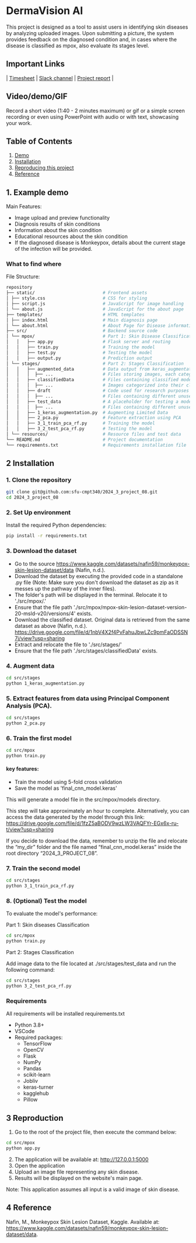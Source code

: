 # DermaVision AI
This project is designed as a tool to assist users in identifying skin diseases by analyzing uploaded images. Upon submitting a picture, the system provides feedback on the diagnosed condition and, in cases where the disease is classified as mpox, also evaluate its stages level. 


## Important Links

| [Timesheet](https://1sfu-my.sharepoint.com/:x:/g/personal/hamarneh_sfu_ca/Ea_oAN9CB_hBi3OZi4DQiaIBHtT-s4eWAng1HMl6Hh85kA?e=C4xfla) | [Slack channel](https://app.slack.com/client/T07K7SWL5A4/C07JS14AD43) | [Project report](https://www.overleaf.com/project/66d0b0532317a8cadc2e64f1) |

## Video/demo/GIF

Record a short video (1:40 - 2 minutes maximum) or gif or a simple screen recording or even using PowerPoint with audio or with text, showcasing your work.

## Table of Contents

1. [Demo](#demo)
2. [Installation](#installation)
3. [Reproducing this project](#repro)
4. [Reference](#reference)

<a name="demo"></a>

## 1. Example demo

Main Features:

- Image upload and preview functionality
- Diagnosis results of skin conditions
- Information about the skin condition
- Educational resources about the skin condition
- If the diagnosed disease is Monkeypox, details about the current stage of the infection will be provided.

  
### What to find where

File Structure: 

```bash
repository
├── static/                          # Frontend assets
│ ├── style.css                      # CSS for styling
│ ├── script.js                      # JavaScript for image handling
│ └── about.js                       # JavaScript for the about page
├── templates/                       # HTML templates
│ ├── index.html                     # Main diagnosis page
│ └── about.html                     # About Page for Disease information and team details
├── src/                             # Backend source code
│ └── mpox/                          # Part 1: Skin Disease Classification
│   │   ├── app.py                   # Flask server and routing
│   │   ├── train.py                 # Training the model
│   │   ├── test.py                  # Testing the model
│   │   ├── output.py                # Prediction output
│ └── stages/                        # Part 2: Stages Classification
│   │   ├── augmented_data           # Data output from keras_augmentation.py 
│   │   │  ├── ...                   # Files storing images, each categorized into their class
│   │   ├── classifiedData           # Files containing classified model data
│   │   │  ├── ...                   # Images categorized into their class
│   │   ├── draft                    # Code used for research purposes in the past but is currently not in use
│   │   │  ├── ...                   # Files containing different unused algorithms
│   │   ├── test_data                # A placeholder for testing a model with input images.
│   │   │  ├── ...                   # Files containing different unused algorithms 
│   │   ├── 1_keras_augmentation.py  # Augmenting Limited Data
│   │   ├── 2_pca.py                 # Feature extraction using PCA
│   │   ├── 3_1_train_pca_rf.py      # Training the model
│   │   ├── 3_2_test_pca_rf.py       # Testing the model
│ └── resources/                     # Resource files and test data
└── README.md                        # Project documentation
└── requirements.txt                 # Requirements installation file 
```

<a name="installation"></a>

## 2 Installation
### 1. Clone the repository

```bash
git clone git@github.com:sfu-cmpt340/2024_3_project_08.git
cd 2024_3_project_08
```

### 2. Set Up environment

Install the required Python dependencies: 
```bash
pip install -r requirements.txt
```

### 3. Download the dataset

- Go to the source  https://www.kaggle.com/datasets/nafin59/monkeypox-skin-lesion-dataset/data (Nafin, n.d.).
- Download the dataset by executing the provided code in a standalone .py file (Note: Make sure you don't download the dataset as zip as it messes up the pathway of the inner files).
- The folder's path will be displayed in the terminal. Relocate it to './src/mpox/.'
- Ensure that the file path './src/mpox/mpox-skin-lesion-dataset-version-20-msld-v20/versions/4' exists.
- Download the classified dataset. Original data is retrieved from the same dataset as above (Nafin, n.d.). https://drive.google.com/file/d/1nbV4X2f4PvFahuJbwLZc9pmFaODSSN7j/view?usp=sharing 
- Extract and relocate the file to './src/stages/'
- Ensure that the file path './src/stages/classifiedData' exists.

### 4. Augment data
```bash
cd src/stages
python 1_keras_augmentation.py
```
### 5. Extract features from data using Principal Component Analysis (PCA).
```bash
cd src/stages
python 2_pca.py
```
### 6. Train the first model
```bash
cd src/mpox
python train.py
```

#### key features:
- Train the model using 5-fold cross validation
- Save the model as 'final_cnn_model.keras'

This will generate a model file in the src/mpox/models directory.


This step will take approximately an hour to complete. Alternatively, you can access the data generated by the model through this link: https://drive.google.com/file/d/1fzZ5aBODV9wzLW3VAQFYr-EGx6x-ru-t/view?usp=sharing  


If you decide to download the data, remember to unzip the file and relocate the “my_dir” folder and the file named “final_cnn_model.keras” inside the root directory “2024_3_PROJECT_08”. 

### 7. Train the second model
```bash
cd src/stages
python 3_1_train_pca_rf.py
```

### 8. (Optional) Test the model
To evaluate the model's performance:


Part 1: Skin diseases Classification
```bash
cd src/mpox
python train.py
``` 

Part 2: Stages Classification

Add image data to the file located at ./src/stages/test_data and run the following command:
```bash
cd src/stages
python 3_2_test_pca_rf.py
```

### Requirements
All requirements will be installed requirements.txt
- Python 3.8+
- VSCode 
- Required packages:
  - TensorFlow
  - OpenCV
  - Flask
  - NumPy
  - Pandas
  - scikit-learn
  - Jobliv
  - keras-turner
  - kagglehub
  - Pillow

<a name="repro"></a>

## 3 Reproduction

1. Go to the root of the project file, then execute the command below: 

```bash
cd src/mpox
python app.py

```
2. The application will be available at: http://127.0.0.1:5000
3. Open the application 
4. Upload an image file representing any skin disease.
5. Results will be displayed on the website's main page.

Note: This application assumes all input is a valid image of skin disease.

<a name="reference"></a>

## 4 Reference

Nafin, M., Monkeypox Skin Lesion Dataset, Kaggle. Available at:
https://www.kaggle.com/datasets/nafin59/monkeypox-skin-lesion-dataset/data.

